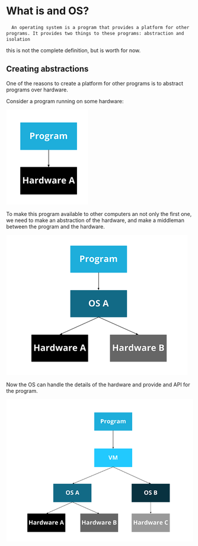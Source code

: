 # What is and OS?

```
  An operating system is a program that provides a platform for other programs. It provides two things to these programs: abstraction and isolation
```
this is not the complete definition, but is worth for now.

## Creating abstractions

One of the reasons to create a platform for other programs is to abstract programs over hardware.

Consider a program running on some hardware:

![alt text](images/image.png)

To make this program available to other computers an not only the first one, we need to make an abstraction of the hardware, and make a middleman between the program and the hardware.

![alt text](images/image-1.png)

Now the OS can handle the details of the hardware and provide and API for the program.

![alt text](images/image-2.png)